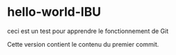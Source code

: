 # hello-world-IBU
ceci est un test pour apprendre le fonctionnement de Git

Cette version contient le contenu du premier commit.
